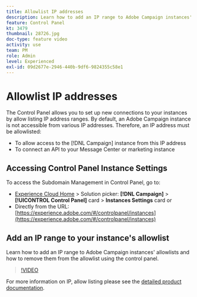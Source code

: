 ```yaml
---
title: Allowlist IP addresses
description: Learn how to add an IP range to Adobe Campaign instances' allowlists and how to remove them from the allowlist using the control panel.
feature: Control Panel
kt: 3479
thumbnail: 28726.jpg
doc-type: feature video
activity: use
team: PM
role: Admin
level: Experienced
exl-id: 09d2677e-2946-440b-9df6-9824355c58e1
---
```

# Allowlist IP addresses

The Control Panel allows you to set up new connections to your instances by allow listing IP address ranges. By default, an Adobe Campaign instance is not accessible from various IP addresses. Therefore, an IP address must be allowlisted:

* To allow access to the [!DNL Campaign] instance from this IP address
* To connect an API to your Message Center or marketing instance

## Accessing Control Panel Instance Settings

To access the Subdomain Management in Control Panel, go to:

* [Experience Cloud Home](https://experience.adobe.com/#/home) > Solution picker: **[!DNL Campaign]** > **[!UICONTROL Control Panel]** card > **Instances Settings** card 
  or
* Directly from the URL: [https://experience.adobe.com/#/controlpanel/instances](https://experience.adobe.com/#/controlpanel/instances)

## Add an IP range to your instance's allowlist

Learn how to add an IP range to Adobe Campaign instances' allowlists and how to remove them from the allowlist using the control panel.

>[!VIDEO](https://video.tv.adobe.com/v/28726?quality=12&learn=0n)

For more information on IP, allow listing please see the [detailed product documentation](https://experienceleague.adobe.com/docs/control-panel/using/sftp-management/ip-range-allow-listing.html).
